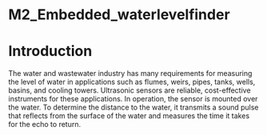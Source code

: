 # M2_Embedded_waterlevelfinder 
# Introduction

The water and wastewater industry has many requirements for measuring the level of water in applications such as flumes, weirs, pipes, tanks, wells, basins, and cooling towers. Ultrasonic sensors are reliable, cost-effective instruments for these applications. In operation, the sensor is mounted over the water. To determine the distance to the water, it transmits a sound pulse that reflects from the surface of the water and measures the time it takes for the echo to return.